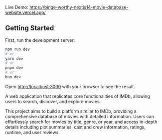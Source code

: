 Live Demo: https://binge-worthy-nextjs14-movie-database-website.vercel.app/

## Getting Started

First, run the development server:

```bash
npm run dev
# or
yarn dev
# or
pnpm dev
# or
bun dev
```
Open [http://localhost:3000](http://localhost:3000) with your browser to see the result.

A web application that replicates core functionalities of IMDb, allowing users to search, discover, and explore movies.

This project aims to build a platform similar to IMDb, providing a comprehensive database of movies with detailed information. Users can effortlessly search for movies by title, genre, or year, and access in-depth details including plot summaries, cast and crew information, ratings, runtime, and user reviews.
